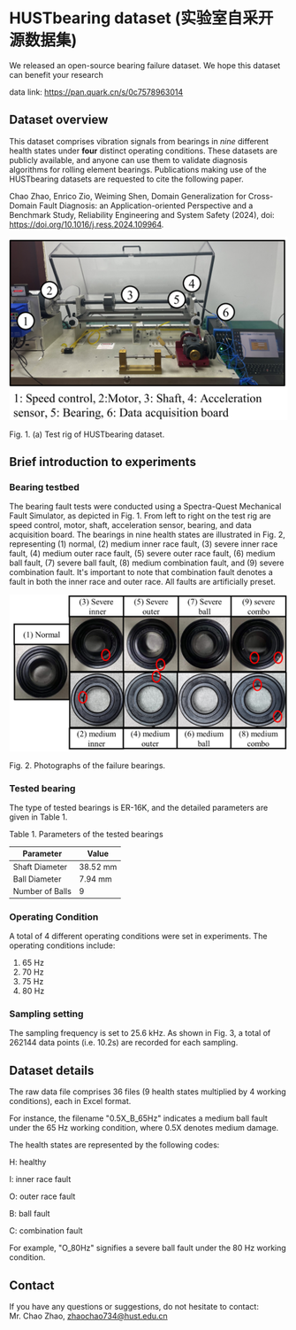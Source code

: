 # HUSTbearing dataset (实验室自采开源数据集)

We released an open-source bearing failure dataset. We hope this dataset can benefit your research

data link: https://pan.quark.cn/s/0c7578963014

## Dataset overview


This dataset comprises vibration signals from bearings in *nine* different health states under **four** distinct operating conditions. These datasets are publicly available, and anyone can use them to validate diagnosis algorithms for rolling element bearings. Publications making use of the HUSTbearing datasets are requested to cite the following paper.

Chao Zhao, Enrico Zio, Weiming Shen, Domain Generalization for Cross-Domain Fault Diagnosis: an Application-oriented Perspective and a Benchmark Study, Reliability Engineering and System Safety (2024), doi: https://doi.org/10.1016/j.ress.2024.109964.



![image](https://github.com/CHAOZHAO-1/HUSTbearing-dataset/blob/main/IMG/F1.png)

Fig. 1. (a) Test rig of HUSTbearing dataset.

## Brief introduction to experiments

###	Bearing testbed
The bearing fault tests were conducted using a Spectra-Quest Mechanical Fault Simulator, as depicted in Fig. 1. From left to right on the test rig are speed control, motor, shaft, acceleration sensor, bearing, and data acquisition board. 
The bearings in nine health states are illustrated in Fig. 2, representing (1) normal, (2) medium inner race fault, (3) severe inner race fault, (4) medium outer race fault, (5) severe outer race fault, (6) medium ball fault, (7) severe ball fault, (8) medium combination fault, and (9) severe combination fault. 
It's important to note that combination fault denotes a fault in both the inner race and outer race. All faults are artificially preset.


![image](https://github.com/CHAOZHAO-1/HUSTbearing-dataset/blob/main/IMG/F2.png)
 
Fig. 2. Photographs of the failure bearings.

### Tested bearing

The type of tested bearings is ER-16K, and the detailed parameters are given in Table 1.

Table 1. Parameters of the tested bearings

 Parameter 	| Value 	| 
|-------	|------	|
| Shaft Diameter     	| 38.52 mm 	| 
| Ball Diameter    	| 7.94 mm 	|
| Number of Balls     	| 9 	|


### Operating Condition

A total of 4 different operating conditions were set in experiments. The operating conditions include:
1) 65 Hz
2) 70 Hz
3) 75 Hz
4) 80 Hz

### Sampling setting
   
The sampling frequency is set to 25.6 kHz. As shown in Fig. 3, a total of 262144 data points (i.e. 10.2s) are recorded for each sampling.
 
## Dataset details

The raw data file comprises 36 files (9 health states multiplied by 4 working conditions), each in Excel format.

For instance, the filename "0.5X_B_65Hz" indicates a medium ball fault under the 65 Hz working condition, where 0.5X denotes medium damage.

The health states are represented by the following codes:

H: healthy

I: inner race fault

O: outer race fault

B: ball fault

C: combination fault

For example, "O_80Hz" signifies a severe ball fault under the 80 Hz working condition.

## Contact
If you have any questions or suggestions, do not hesitate to contact:  
Mr. Chao Zhao, zhaochao734@hust.edu.cn
